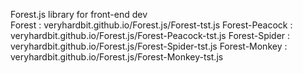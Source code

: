 Forest.js library for front-end dev<br>
Forest : veryhardbit.github.io/Forest.js/Forest-tst.js
Forest-Peacock : veryhardbit.github.io/Forest.js/Forest-Peacock-tst.js
Forest-Spider : veryhardbit.github.io/Forest.js/Forest-Spider-tst.js
Forest-Monkey : veryhardbit.github.io/Forest.js/Forest-Monkey-tst.js
